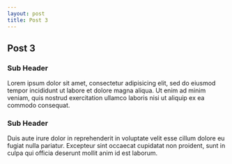 ```yaml
---
layout: post
title: Post 3
---
```


## Post 3
### Sub Header
Lorem ipsum dolor sit amet, consectetur adipisicing elit, sed do eiusmod
tempor incididunt ut labore et dolore magna aliqua. Ut enim ad minim veniam,
quis nostrud exercitation ullamco laboris nisi ut aliquip ex ea commodo
consequat.

### Sub Header
Duis aute irure dolor in reprehenderit in voluptate velit esse
cillum dolore eu fugiat nulla pariatur. Excepteur sint occaecat cupidatat non
proident, sunt in culpa qui officia deserunt mollit anim id est laborum.